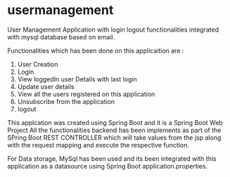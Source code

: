 # usermanagement
User Management Application with login logout functionalities integrated with mysql database based on email.

Functionalities which has been done on this applicaition are :
1) User Creation
2) Login
3) View loggedIn user Details with last login
4) Update user details
5) View all the users registered on this application
6) Unsubscribe from the application
7) logout

This applcation was created using Spring Boot and it is a Spring Boot Web Project
All the functionalities backend has been implements as part of the SPring Boot REST CONTROLLER which will take values from the jsp along with the request mapping and execute the respective function.

For Data storage, MySql has been used and its been integrated with this application as a datasource using Spring Boot application.properties.


